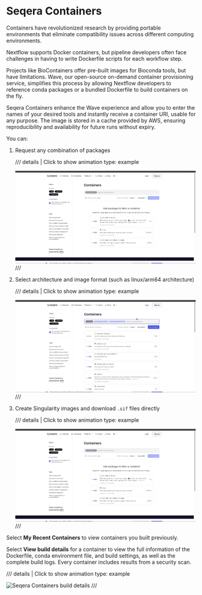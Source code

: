 # Seqera Containers

Containers have revolutionized research by providing portable environments that eliminate compatibility issues across different computing environments.

Nextflow supports Docker containers, but pipeline developers often face challenges in having to write Dockerfile scripts for each workflow step.

Projects like BioContainers offer pre-built images for Bioconda tools, but have limitations. Wave, our open-source on-demand container provisioning service, simplifies this process by allowing Nextflow developers to reference conda packages or a bundled Dockerfile to build containers on the fly.

Seqera Containers enhance the Wave experience and allow you to enter the names of your desired tools and instantly receive a container URI, usable for any purpose. The image is stored in a cache provided by AWS, ensuring reproducibility and availability for future runs without expiry.

You can:

1. Request any combination of packages

    /// details | Click to show animation
        type: example

    ![Seqera Containers](assets/seqera-containers-create.gif)
    ///

2. Select architecture and image format (such as linux/arm64 architecture)

    /// details | Click to show animation
        type: example

    ![Multi-arch containers](assets/seqera-containers-arch-settings.gif)
    ///

3. Create Singularity images and download `.sif` files directly

    /// details | Click to show animation
        type: example

    ![Seqera Containers](assets/seqera-containers-create.gif)
    ///

Select **My Recent Containers** to view containers you built previously. 

Select **View build details** for a container to view the full information of the Dockerfile, conda environment file, and build settings, as well as the complete build logs. Every container includes results from a security scan.

/// details | Click to show animation
    type: example

![Seqera Containers build details](assets/seqera-containers-build-details.gif)
///
